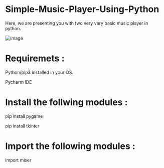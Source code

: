 # Simple-Music-Player-Using-Python
Here, we are presenting you with two very very basic music player in python.

![image](https://user-images.githubusercontent.com/98476135/181072805-405b64cb-c6e1-4bbc-97f4-34678d14fb9b.png)

# Requiremets :

Python/pip3 installed in your OS.

Pycharm IDE

# Install the follwing modules :

pip install pygame

pip install tkinter

# Import the following modules :

import mixer
